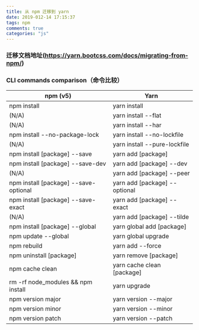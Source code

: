 ```yaml
---
title: 从 npm 迁移到 yarn
date: 2019-012-14 17:15:37
tags: npm
comments: true
categories: "js"
---
```


### 迁移文档地址(https://yarn.bootcss.com/docs/migrating-from-npm/)

### CLI commands comparison（命令比较）
| npm (v5) | Yarn |
|-|-|
| npm install | yarn install |
| (N/A) | yarn install --flat |
| (N/A) | yarn install --har |
| npm install --no-package-lock | yarn install --no-lockfile |
| (N/A) | yarn install --pure-lockfile |
| npm install [package] --save | yarn add [package] |
| npm install [package] --save-dev | yarn add [package] --dev |
| (N/A) | yarn add [package] --peer |
| npm install [package] --save-optional | yarn add [package] --optional |
| npm install [package] --save-exact | yarn add [package] --exact |
| (N/A) | yarn add [package] --tilde |
| npm install [package] --global | yarn global add [package] |
| npm update --global | yarn global upgrade   |
| npm rebuild | yarn add --force |
| npm uninstall [package] | yarn remove [package] |
| npm cache clean | yarn cache clean [package] |
| rm -rf node_modules && npm install | yarn upgrade   |
| npm version major | yarn version --major   |
| npm version minor | yarn version --minor   |
| npm version patch | yarn version --patch |

